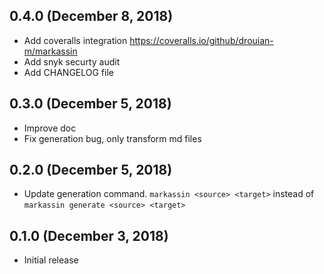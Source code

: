 ## 0.4.0 (December 8, 2018)

* Add coveralls integration https://coveralls.io/github/drouian-m/markassin
* Add snyk securty audit
* Add CHANGELOG file

## 0.3.0 (December 5, 2018)

* Improve doc
* Fix generation bug, only transform md files

## 0.2.0 (December 5, 2018)

* Update generation command. `markassin <source> <target>` instead of `markassin generate <source> <target>`

## 0.1.0 (December 3, 2018)

* Initial release